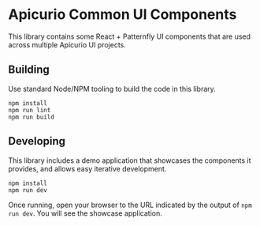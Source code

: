 # Apicurio Common UI Components
This library contains some React + Patternfly UI components that are used across multiple Apicurio
UI projects.

## Building
Use standard Node/NPM tooling to build the code in this library.

```
npm install
npm run lint
npm run build
```

## Developing
This library includes a demo application that showcases the components it provides, and allows easy
iterative development.

```
npm install
npm run dev
```

Once running, open your browser to the URL indicated by the output of `npm run dev`.  You will
see the showcase application.